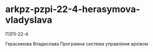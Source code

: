 # arkpz-pzpi-22-4-herasymova-vladyslava

ПЗПІ-22-4

Герасимова Владислава
Програмна система управління архівом
